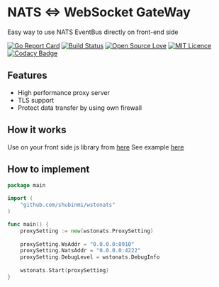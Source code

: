 # NATS <=> WebSocket GateWay

Easy way to use NATS EventBus directly on front-end side

[![Go Report Card](https://goreportcard.com/badge/github.com/shubinmi/wstonats)](https://goreportcard.com/report/github.com/shubinmi/wstonats) [![Build Status](https://travis-ci.org/shubinmi/wstonats.svg?branch=master)](https://travis-ci.org/shubinmi/wstonats) [![Open Source Love](https://badges.frapsoft.com/os/v2/open-source.svg?v=103)](https://github.com/shubinmi/salesforce-bulk-api) [![MIT Licence](https://badges.frapsoft.com/os/mit/mit.svg?v=103)](https://opensource.org/licenses/mit-license.php) [![Codacy Badge](https://api.codacy.com/project/badge/Grade/5874d972c7e64604ac22cbca966f7265)](https://www.codacy.com/app/shubinmi/wstonats?utm_source=github.com&amp;utm_medium=referral&amp;utm_content=shubinmi/wstonats&amp;utm_campaign=Badge_Grade)

## Features
- High performance proxy server
- TLS support
- Protect data transfer by using own firewall

## How it works

Use on your front side js library from [here](https://github.com/isobit/websocket-nats)
See example [here](https://github.com/shubinmi/wstonats/tree/master/example)

## How to implement

```go
package main

import (
	"github.com/shubinmi/wstonats"
)

func main() {
	proxySetting := new(wstonats.ProxySetting)
	
	proxySetting.WsAddr = "0.0.0.0:8910"
	proxySetting.NatsAddr = "0.0.0.0:4222"
	proxySetting.DebugLevel = wstonats.DebugInfo
    
	wstonats.Start(proxySetting)
}
```
